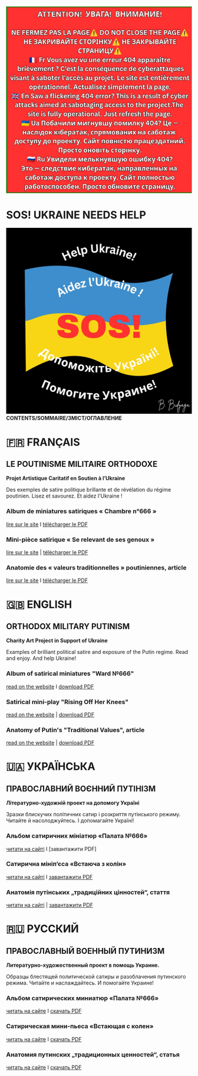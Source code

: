 ![](Images/page_404.jpg)

# SOS! UKRAINE NEEDS HELP 
![](Images/Cover_Project.jpg)
**CONTENTS/SOMMAIRE/ЗМІСТ/ОГЛАВЛЕНИЕ**


# 🇫🇷 FRANÇAIS

## LE POUTINISME MILITAIRE ORTHODOXE

**Projet Artistique Caritatif en Soutien à l’Ukraine**

Des exemples de satire politique brillante et de révélation du régime poutinien. Lisez et savourez. Et aidez l'Ukraine !


### Album de miniatures satiriques « Chambre n°666 »

[lire sur le site](album_fr.md) I [télécharger le PDF](https://github.com/pvpclt/project/releases/tag/Album_Fr-v1.0.0)

### Mini-pièce satirique « Se relevant de ses genoux »

[lire sur le site](play_fr.md) | [télécharger le PDF](https://github.com/pvpclt/project/releases/tag/Play_Fr-v1.0.0)

### Anatomie des « valeurs traditionnelles » poutiniennes, article

[lire sur le site](values_fr.md) I [télécharger le PDF](https://github.com/pvpclt/project/releases/tag/Values_Fr-v1.0.0)


# 🇬🇧 ENGLISH 

## ORTHODOX MILITARY PUTINISM

**Charity Art Project in Support of Ukraine**

Examples of brilliant political satire and exposure of the Putin regime. Read and enjoy. And help Ukraine!


### Album of satirical miniatures "Ward №666"

[read on the website](album_en.md) I [download PDF](https://github.com/pvpclt/project/releases/tag/Album_En-v1.0.0)

### Satirical mini-play "Rising Off Her Knees"

[read on the website](play_en.md) | [download PDF](https://github.com/pvpclt/project/releases/tag/Play_En-v1.0.0)

### Anatomy of Putin's "Traditional Values", article

[read on the website](values_en.md) | [download PDF](https://github.com/pvpclt/project/releases/tag/Values_En-v1.0.0)


# 🇺🇦 УКРАЇНСЬКА

## ПРАВОСЛАВНИЙ ВОЄННИЙ ПУТІНІЗМ

**Літературно-художній проект на допомогу Україні**

Зразки блискучих політичних сатир і розкриття путінського режиму. Читайте й насолоджуйтесь. І допомагайте Україні!


### Альбом сатиричних мініатюр «Палата №666»

[читати на сайті](album_ua.md) I [завантажити PDF]

### Сатирична мініп’єса «Встаюча з колін»

[читати на сайті](play_ua.md) I [завантажити PDF](https://github.com/pvpclt/project/releases/tag/Play_Ua-v1.0.0)

### Анатомія путінських „традиційних цінностей“, стаття

[читати на сайті](values_ua.md) | [завантажити PDF](https://github.com/pvpclt/project/releases/tag/Values_Ua-v1.0.0)


# 🇷🇺 РУССКИЙ 
 
## ПРАВОСЛАВНЫЙ ВОЕННЫЙ ПУТИНИЗМ

**Литературно-художественный проект в помощь Украине.**

Образцы блестящей политической сатиры и разоблачения путинского режима. Читайте и наслаждайтесь. И помогайте Украине!


### Альбом сатирических миниатюр «Палата №666»

[читать на сайте](album_ru.md) I [скачать PDF](https://github.com/pvpclt/project/releases/tag/Album_Ru-v1.0.0)

### Сатирическая мини-пьеса «Встающая с колен»

[читать на сайте](play_ru.md) I [скачать PDF](https://github.com/pvpclt/project/releases/tag/Play_Ru-v1.0.0)

### Анатомия путинских „традиционных ценностей“, статья

[читать на сайте](values_ru.md) I [скачать PDF](https://github.com/pvpclt/project/releases/tag/Values_Ru-v1.0.0)
